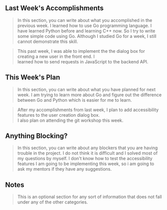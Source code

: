 ## Last Week's Accomplishments

> In this section, you can write about what you accomplished in the previous week.
I learned how to use Go programming language. I have learned Python before and learning C++ now. So I try to write some simple code using Go. Although I studied Go for a week, I still cannot demonstrate this skill.

> This past week, I was able to implement the the dialog box for creating a new user in the front end. I \
> learned how to send requests in JavaScript to the backend API.

## This Week's Plan

> In this section, you can write about what you have planned for next week.
I am trying to learn more about Go and figure out the difference between Go and Python which is easier for me to learn.

> After my accomplishments from last week, I plan to add accessibility features to the user creation dialog box. \
> I also plan on attending the git workshop this week.

## Anything Blocking?

> In this section, you can write about any blockers that you are having trouble in the project.
I do not think it is difficult and I solved most of my questions by myself.
> I don't know how to test the accessibility features I am going to be implementing this week, so i am going to \
> ask my mentors if they have any suggestions.

## Notes

> This is an optional section for any sort of information that does not fall under any of the other categories.
